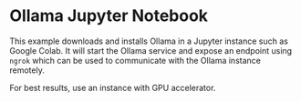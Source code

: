 # Ollama Jupyter Notebook

This example downloads and installs Ollama in a Jupyter instance such as Google Colab. It will start the Ollama service and expose an endpoint using `ngrok` which can be used to communicate with the Ollama instance remotely.

For best results, use an instance with GPU accelerator.
